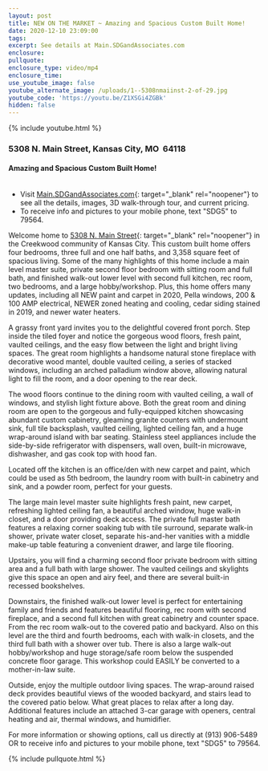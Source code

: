 ```yaml
---
layout: post
title: NEW ON THE MARKET ~ Amazing and Spacious Custom Built Home!
date: 2020-12-10 23:09:00
tags:
excerpt: See details at Main.SDGandAssociates.com
enclosure:
pullquote:
enclosure_type: video/mp4
enclosure_time:
use_youtube_image: false
youtube_alternate_image: /uploads/1--5308nmaiinst-2-of-29.jpg
youtube_code: 'https://youtu.be/Z1XSGi4ZGBk'
hidden: false
---
```


{% include youtube.html %}

### 5308 N. Main Street, Kansas City, MO&nbsp; 64118

#### Amazing and Spacious Custom Built Home\!<br>&nbsp;

* Visit [Main.SDGandAssociates.com](http://Main.SDGandAssociates.com){: target="_blank" rel="noopener"} to see all the details, images, 3D walk-through tour, and current pricing.
* To receive info and pictures to your mobile phone, text "SDG5" to 79564.

Welcome home to [5308 N. Main Street](http://Main.SDGandAssociates.com){: target="_blank" rel="noopener"} in the Creekwood community of Kansas City. This custom built home offers four bedrooms, three full and one half baths, and 3,358 square feet of spacious living. Some of the many highlights of this home include a main level master suite, private second floor bedroom with sitting room and full bath, and finished walk-out lower level with second full kitchen, rec room, two bedrooms, and a large hobby/workshop. Plus, this home offers many updates, including all NEW paint and carpet in 2020, Pella windows, 200 & 100 AMP electrical, NEWER zoned heating and cooling, cedar siding stained in 2019, and newer water heaters.

A grassy front yard invites you to the delightful covered front porch. Step inside the tiled foyer and notice the gorgeous wood floors, fresh paint, vaulted ceilings, and the easy flow between the light and bright living spaces. The great room highlights a handsome natural stone fireplace with decorative wood mantel, double vaulted ceiling, a series of stacked windows, including an arched palladium window above, allowing natural light to fill the room, and a door opening to the rear deck.

The wood floors continue to the dining room with vaulted ceiling, a wall of windows, and stylish light fixture above. Both the great room and dining room are open to the gorgeous and fully-equipped kitchen showcasing abundant custom cabinetry, gleaming granite counters with undermount sink, full tile backsplash, vaulted ceiling, lighted ceiling fan, and a huge wrap-around island with bar seating. Stainless steel appliances include the side-by-side refrigerator with dispensers, wall oven, built-in microwave, dishwasher, and gas cook top with hood fan.

Located off the kitchen is an office/den with new carpet and paint, which could be used as 5th bedroom, the laundry room with built-in cabinetry and sink, and a powder room, perfect for your guests.

The large main level master suite highlights fresh paint, new carpet, refreshing lighted ceiling fan, a beautiful arched window, huge walk-in closet, and a door providing deck access. The private full master bath features a relaxing corner soaking tub with tile surround, separate walk-in shower, private water closet, separate his-and-her vanities with a middle make-up table featuring a convenient drawer, and large tile flooring.

Upstairs, you will find a charming second floor private bedroom with sitting area and a full bath with large shower. The vaulted ceilings and skylights give this space an open and airy feel, and there are several built-in recessed bookshelves.

Downstairs, the finished walk-out lower level is perfect for entertaining family and friends and features beautiful flooring, rec room with second fireplace, and a second full kitchen with great cabinetry and counter space. From the rec room walk-out to the covered patio and backyard. Also on this level are the third and fourth bedrooms, each with walk-in closets, and the third full bath with a shower over tub. There is also a large walk-out hobby/workshop and huge storage/safe room below the suspended concrete floor garage. This workshop could EASILY be converted to a mother-in-law suite.

Outside, enjoy the multiple outdoor living spaces. The wrap-around raised deck provides beautiful views of the wooded backyard, and stairs lead to the covered patio below. What great places to relax after a long day. Additional features include an attached 3-car garage with openers, central heating and air, thermal windows, and humidifier.

For more information or showing options, call us directly at (913) 906-5489 OR to receive info and pictures to your mobile phone, text "SDG5" to 79564.

{% include pullquote.html %}
